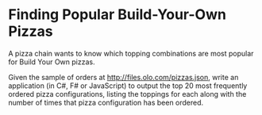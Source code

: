 # Finding Popular Build-Your-Own Pizzas

A pizza chain wants to know which topping combinations are most popular for Build Your Own pizzas.

Given the sample of orders at http://files.olo.com/pizzas.json, write an application (in C#, F# or JavaScript) to output the top 20 most frequently ordered pizza configurations, listing the toppings for each along with the number of times that pizza configuration has been ordered.